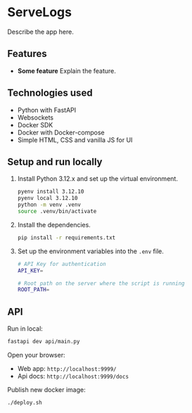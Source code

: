 # ServeLogs

Describe the app here.

## Features

- **Some feature** Explain the feature.

## Technologies used

- Python with FastAPI
- Websockets
- Docker SDK
- Docker with Docker-compose
- Simple HTML, CSS and vanilla JS for UI

## Setup and run locally

1. Install Python 3.12.x and set up the virtual environment.

   ```bash
   pyenv install 3.12.10
   pyenv local 3.12.10
   python -m venv .venv
   source .venv/bin/activate
   ```

2. Install the dependencies.

   ```bash
   pip install -r requirements.txt
   ```

3. Set up the environment variables into the `.env` file.

   ```bash
   # API Key for authentication
   API_KEY=

   # Root path on the server where the script is running
   ROOT_PATH=
   ```

## API

Run in local:

```bash
fastapi dev api/main.py
```

Open your browser:

- Web app: `http://localhost:9999/`
- Api docs: `http://localhost:9999/docs`

Publish new docker image:

```bash
./deploy.sh
```
